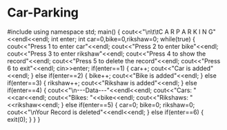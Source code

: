 # Car-Parking
#include<iostream>
using namespace std;
main()
{
	cout<<"\n\t\tC A R  P A R K I N G"<<endl<<endl;
	int enter;
	int car=0,bike=0,rikshaw=0;
	while(true)
	{
	cout<<"Press 1 to enter car"<<endl;
	cout<<"Press 2 to enter bike"<<endl;
	cout<<"Press 3 to enter rikshaw"<<endl;
	cout<<"Press 4 to show the record"<<endl;
	cout<<"Press 5 to delete the record"<<endl;
	cout<<"Press 6 to exit"<<endl;
	cin>>enter;
	if(enter==1)
	{
		car++;
		cout<<"Car is added"<<endl;
	}
	else if(enter==2)
	{
		bike++;
		cout<<"Bike is added"<<endl;
	}
	else if(enter==3)
	{
		rikshaw++;
		cout<<"Rikshaw is added"<<endl;
	}
	else if(enter==4)
	{
		cout<<"\n---Data---"<<endl<<endl;
		cout<<"Cars: "<<car<<endl;
		cout<<"Bikes: "<<bike<<endl;
		cout<<"Rikshaws: "<<rikshaw<<endl;
	}
	else if(enter==5)
	{
		car=0;
		bike=0;
		rikshaw=0;
		cout<<"\nYour Record is deleted"<<endl<<endl;
	}
	else if(enter==6)
	{
		exit(0);
	}
     }
}
